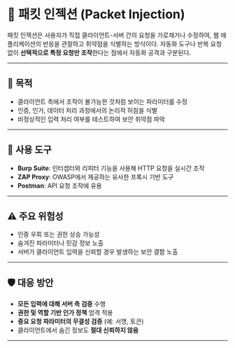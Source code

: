 # 💉 패킷 인젝션 (Packet Injection)

패킷 인젝션은 사용자가 직접 클라이언트-서버 간의 요청을 가로채거나 수정하여, 웹 애플리케이션의 반응을 관찰하고 취약점을 식별하는 방식이다. 자동화 도구나 반복 요청 없이 **선택적으로 특정 요청만 조작**한다는 점에서 자동화 공격과 구분된다.

---

## 🎯 목적

- 클라이언트 측에서 조작이 불가능한 것처럼 보이는 파라미터를 수정
- 인증, 인가, 데이터 처리 과정에서의 논리적 허점을 식별
- 비정상적인 입력 처리 여부를 테스트하여 보안 취약점 파악

---

## 🔧 사용 도구

- **Burp Suite**: 인터셉터와 리피터 기능을 사용해 HTTP 요청을 실시간 조작
- **ZAP Proxy**: OWASP에서 제공하는 유사한 프록시 기반 도구
- **Postman**: API 요청 조작에 유용

---

## ⚠️ 주요 위험성

- 인증 우회 또는 권한 상승 가능성
- 숨겨진 파라미터나 민감 정보 노출
- 서버가 클라이언트 입력을 신뢰할 경우 발생하는 보안 결함 노출

---

## 🛡️ 대응 방안

- **모든 입력에 대해 서버 측 검증** 수행
- **권한 및 역할 기반 인가 정책** 엄격 적용
- **중요 요청 파라미터의 무결성 검증** (예: 서명, 토큰)
- 클라이언트에서 숨긴 정보도 **절대 신뢰하지 않음**

---
